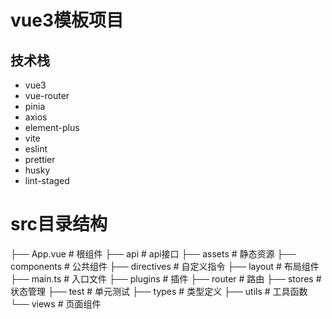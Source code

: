 # vue3模板项目

## 技术栈

- vue3
- vue-router
- pinia
- axios
- element-plus
- vite
- eslint
- prettier
- husky
- lint-staged

# src目录结构

├── App.vue # 根组件
├── api # api接口
├── assets # 静态资源
├── components # 公共组件
├── directives # 自定义指令
├── layout # 布局组件
├── main.ts # 入口文件
├── plugins # 插件
├── router # 路由
├── stores # 状态管理
├── test # 单元测试
├── types # 类型定义
├── utils # 工具函数
└── views # 页面组件
